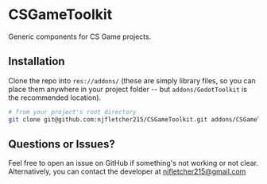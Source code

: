 # CSGameToolkit

Generic components for CS Game projects.

## Installation

Clone the repo into `res://addons/` (these are simply library files, so you can place them anywhere in your project folder -- but `addons/GodotToolkit` is the recommended location).
```bash
# from your project's root directory
git clone git@github.com:njfletcher215/CSGameToolkit.git addons/CSGameToolkit/
```

## Questions or Issues?

Feel free to open an issue on GitHub if something's not working or not clear.
Alternatively, you can contact the developer at njfletcher215@gmail.com

